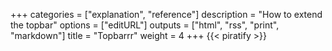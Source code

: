 +++
categories = ["explanation", "reference"]
description = "How to extend the topbar"
options = ["editURL"]
outputs = ["html", "rss", "print", "markdown"]
title = "Topbarrr"
weight = 4
+++
{{< piratify >}}